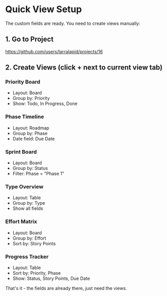 # Quick View Setup

The custom fields are ready. You need to create views manually:

## 1. Go to Project
https://github.com/users/larralapid/projects/16

## 2. Create Views (click + next to current view tab)

### Priority Board
- Layout: Board
- Group by: Priority
- Show: Todo, In Progress, Done

### Phase Timeline  
- Layout: Roadmap
- Group by: Phase
- Date field: Due Date

### Sprint Board
- Layout: Board  
- Group by: Status
- Filter: Phase = "Phase 1"

### Type Overview
- Layout: Table
- Group by: Type
- Show all fields

### Effort Matrix
- Layout: Board
- Group by: Effort
- Sort by: Story Points

### Progress Tracker
- Layout: Table
- Sort by: Priority, Phase
- Show: Status, Story Points, Due Date

That's it - the fields are already there, just need the views.